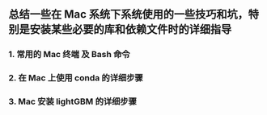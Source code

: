 ## 总结一些在 Mac 系统下系统使用的一些技巧和坑，特别是安装某些必要的库和依赖文件时的详细指导

### 1. 常用的 Mac 终端 及 Bash 命令

### 2. 在 Mac 上使用 conda 的详细步骤

### 3. Mac 安装 lightGBM 的详细步骤

